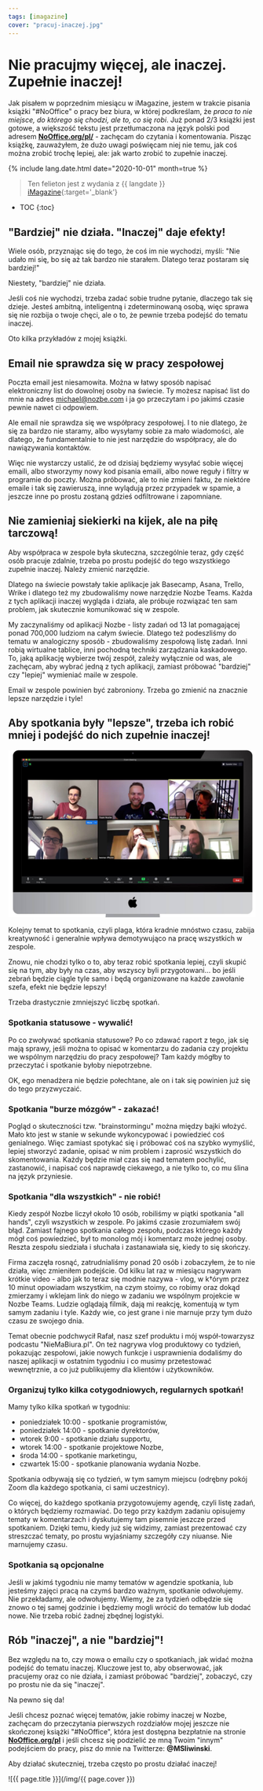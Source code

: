 ```yaml
---
tags: [imagazine]
cover: "pracuj-inaczej.jpg"
---
```



# Nie pracujmy więcej, ale inaczej. Zupełnie inaczej!

Jak pisałem w poprzednim miesiącu w iMagazine, jestem w trakcie pisania książki "#NoOffice" o pracy bez biura, w której podkreślam, że *praca to nie miejsce, do którego się chodzi, ale to, co się robi*. Już ponad 2/3 książki jest gotowe, a większość tekstu jest przetłumaczona na język polski pod adresem **[NoOffice.org/pl/](https://NoOffice.org/pl)** - zachęcam do czytania i komentowania. Pisząc książkę, zauważyłem, że dużo uwagi poświęcam niej nie temu, jak coś można zrobić trochę lepiej, ale: jak warto zrobić to zupełnie inaczej.

<!--More-->

{% include lang.date.html date="2020-10-01" month=true %}

> Ten felieton jest z wydania z {{ langdate }} [iMagazine](https://imagazine.pl){:target='_blank'}

* TOC
{:toc}

## "Bardziej" nie działa. "Inaczej" daje efekty!

Wiele osób, przyznając się do tego, że coś im nie wychodzi, myśli: "Nie udało mi się, bo się aż tak bardzo nie starałem. Dlatego teraz postaram się bardziej!"

Niestety, "bardziej" nie działa.

Jeśli coś nie wychodzi, trzeba zadać sobie trudne pytanie, dlaczego tak się dzieje. Jesteś ambitną, inteligentną i zdeterminowaną osobą, więc sprawa się nie rozbija o twoje chęci, ale o to, że pewnie trzeba podejść do tematu inaczej.

Oto kilka przykładów z mojej książki.

## Email nie sprawdza się w pracy zespołowej

Poczta email jest niesamowita. Można w łatwy sposób napisać elektroniczny list do dowolnej osoby na świecie. Ty możesz napisać list do mnie na adres michael@nozbe.com i ja go przeczytam i po jakimś czasie pewnie nawet ci odpowiem.

Ale email nie sprawdza się we współpracy zespołowej. I to nie dlatego, że się za bardzo nie staramy, albo wysyłamy sobie za mało wiadomości, ale dlatego, że fundamentalnie to nie jest narzędzie do współpracy, ale do nawiązywania kontaktów.

Więc nie wystarczy ustalić, że od dzisiaj będziemy wysyłać sobie więcej emaili, albo stworzymy nowy kod pisania emaili, albo nowe reguły i filtry w programie do poczty. Można próbować, ale to nie zmieni faktu, że niektóre emaile i tak się zawieruszą, inne wylądują przez przypadek w spamie, a jeszcze inne po prostu zostaną gdzieś odfiltrowane i zapomniane.

## Nie zamieniaj siekierki na kijek, ale na piłę tarczową!

Aby współpraca w zespole była skuteczna, szczególnie teraz, gdy część osób pracuje zdalnie, trzeba po prostu podejść do tego wszystkiego zupełnie inaczej. Należy zmienić narzędzie.

Dlatego na świecie powstały takie aplikacje jak Basecamp, Asana, Trello, Wrike i dlatego też my zbudowaliśmy nowe narzędzie Nozbe Teams. Każda z tych aplikacji inaczej wygląda i działa, ale próbuje rozwiązać ten sam problem, jak skutecznie komunikować się w zespole.

My zaczynaliśmy od aplikacji Nozbe - listy zadań od 13 lat pomagającej ponad 700,000 ludziom na całym świecie. Dlatego też podeszliśmy do tematu w analogiczny sposób - zbudowaliśmy zespołową listę zadań. Inni robią wirtualne tablice, inni pochodną techniki zarządzania kaskadowego. To, jaką aplikację wybierze twój zespół, zależy wyłącznie od was, ale zachęcam, aby wybrać jedną z tych aplikacji, zamiast próbować "bardziej" czy "lepiej" wymieniać maile w zespole.

Email w zespole powinien być zabroniony. Trzeba go zmienić na znacznie lepsze narzędzie i tyle!

## Aby spotkania były "lepsze", trzeba ich robić mniej i podejść do nich zupełnie inaczej!

![{{ page.title }} 2](/img/pracuj-inaczej-2.jpg)

Kolejny temat to spotkania, czyli plaga, która kradnie mnóstwo czasu, zabija kreatywność i generalnie wpływa demotywująco na pracę wszystkich w zespole.

Znowu, nie chodzi tylko o to, aby teraz robić spotkania lepiej, czyli skupić się na tym, aby były na czas, aby wszyscy byli przygotowani… bo jeśli zebrań będzie ciągle tyle samo i będą organizowane na każde zawołanie szefa, efekt nie będzie lepszy!

Trzeba drastycznie zmniejszyć liczbę spotkań.

### Spotkania statusowe - wywalić!

Po co zwoływać spotkania statusowe? Po co zdawać raport z tego, jak się mają sprawy, jeśli można to opisać w komentarzu do zadania czy projektu we wspólnym narzędziu do pracy zespołowej? Tam każdy mógłby to przeczytać i spotkanie byłoby niepotrzebne.

OK, ego menadżera nie będzie połechtane, ale on i tak się powinien już się do tego przyzwyczaić.

### Spotkania "burze mózgów" - zakazać!

Pogląd o skuteczności tzw. "brainstormingu" można między bajki włożyć. Mało kto jest w stanie w sekunde wykoncypować i powiedzieć coś genialnego. Więc zamiast spotykać się i próbować coś na szybko wymyślić, lepiej stworzyć zadanie, opisać w nim problem i zaprosić wszystkich do skomentowania. Każdy będzie miał czas się nad tematem pochylić, zastanowić, i napisać coś naprawdę ciekawego, a nie tylko to, co mu ślina na język przyniesie.

### Spotkania "dla wszystkich" - nie robić!

Kiedy zespół Nozbe liczył około 10 osób, robiliśmy w piątki spotkania "all hands", czyli wszystkich w zespole. Po jakimś czasie zrozumiałem swój błąd. Zamiast fajnego spotkania całego zespołu, podczas którego każdy mógł coś powiedzieć, był to monolog mój i komentarz może jednej osoby. Reszta zespołu siedziała i słuchała i zastanawiała się, kiedy to się skończy.

Firma zaczęła rosnąć, zatrudnialiśmy ponad 20 osób i zobaczyłem, że to nie działa, więc zmieniłem podejście. Od kilku lat raz w miesiącu nagrywam krótkie video - albo jak to teraz się modnie nazywa - vlog, w k†órym przez 10 minut opowiadam wszystkim, na czym stoimy, co robimy oraz dokąd zmierzamy i wklejam link do niego w zadaniu we wspólnym projekcie w Nozbe Teams. Ludzie oglądają filmik, dają mi reakcję, komentują w tym samym zadaniu i tyle. Każdy wie, co jest grane i nie marnuje przy tym dużo czasu ze swojego dnia.

Temat obecnie podchwycił Rafał, nasz szef produktu i mój współ-towarzysz podcastu "NieMaBiura.pl". On też nagrywa vlog produktowy co tydzień, pokazując zespołowi, jakie nowych funkcje i usprawnienia dodaliśmy do naszej aplikacji w ostatnim tygodniu i co musimy przetestować wewnętrznie, a co już publikujemy dla klientów i użytkowników.

### Organizuj tylko kilka cotygodniowych, regularnych spotkań!

Mamy tylko kilka spotkań w tygodniu:

- poniedziałek 10:00 - spotkanie programistów,
- poniedziałek 14:00 - spotkanie dyrektorów,
- wtorek 9:00 - spotkanie działu supportu,
- wtorek 14:00 - spotkanie projektowe Nozbe,
- środa 14:00 - spotkanie marketingu,
- czwartek 15:00 - spotkanie planowania wydania Nozbe.

Spotkania odbywają się co tydzień, w tym samym miejscu (odrębny pokój Zoom dla każdego spotkania, ci sami uczestnicy).

Co więcej, do każdego spotkania przygotowujemy agendę, czyli listę zadań, o których będziemy rozmawiać. Do tego przy każdym zadaniu opisujemy tematy w komentarzach i dyskutujemy tam pisemnie jeszcze przed spotkaniem. Dzięki temu, kiedy już się widzimy, zamiast prezentować czy streszczać tematy, po prostu wyjaśniamy szczegóły czy niuanse. Nie marnujemy czasu.

### Spotkania są opcjonalne

Jeśli w jakimś tygodniu nie mamy tematów w agendzie spotkania, lub jesteśmy zajęci pracą na czymś bardzo ważnym, spotkanie odwołujemy. Nie przekładamy, ale odwołujemy. Wiemy, że za tydzień odbędzie się znowo o tej samej godzinie i będziemy mogli wrócić do tematów lub dodać nowe. Nie trzeba robić żadnej zbędnej logistyki.

## Rób "inaczej", a nie "bardziej"!

Bez względu na to, czy mowa o emailu czy o spotkaniach, jak widać można podejść do tematu inaczej. Kluczowe jest to, aby obserwować, jak pracujemy oraz co nie działa, i zamiast próbować "bardziej", zobaczyć, czy po prostu nie da się "inaczej".

Na pewno się da!

Jeśli chcesz poznać więcej tematów, jakie robimy inaczej w Nozbe, zachęcam do przeczytania pierwszych rozdziałów mojej jeszcze nie skończonej książki "#NoOffice", która jest dostępna bezpłatnie na stronie **[NoOffice.org/pl](https://NoOffice.org/pl/)** i jeśli chcesz się podzielić ze mną Twoim "innym" podejściem do pracy, pisz do mnie na Twitterze: **@MSliwinski**.

Aby działać skuteczniej, trzeba często po prostu działać inaczej!

![{{ page.title }}](/img/{{ page.cover }})

[n]: https://nozbe.com/